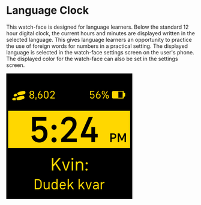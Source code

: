 # Language Clock
 This watch-face is designed for language learners. Below the standard 12 hour digital clock, the current hours and minutes are displayed written in the selected language. This gives language learners an opportunity to practice the use of foreign words for numbers in a practical setting. The displayed language is selected in the watch-face settings screen on the user's phone. The displayed color for the watch-face can also be set in the settings screen. 

![screenshot](Screenshot.png)
